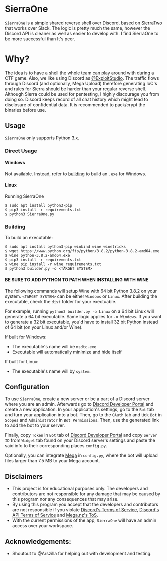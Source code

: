# SierraOne
`SierraOne` is a simple shared reverse shell over Discord, based on [SierraTwo](https://github.com/berkgoksel/SierraTwo) that works over Slack. The logic is pretty much the same, however the Discord API is cleaner as well as easier to develop with. I find SierraOne to be more successful than It's peer.

# Why?
The idea is to have a shell the whole team can play around with during a CTF game. Also, we like using Discord as [@ExploitStudio](https://exploit.studio/). The traffic flows through Discord (and optionally, Mega Upload) therefore generating IoC's and rules for Sierra should be harder than your regular reverse shell. Although Sierra could be used for pentesting, I highly discourage you from doing so. Discord keeps record of all chat history which might lead to disclosure of confidential data. It is recommended to pack/crypt the binaries before use. 

## Usage
`SierraOne` only supports Python 3.x.

### Direct Usage
#### Windows
Not available. Instead, refer to [building](#building) to build an `.exe` for Windows.

#### Linux
Running SierraOne
```
$ sudo apt install python3-pip
$ pip3 install -r requirements.txt
$ python3 SierraOne.py
```

### Building
To build an executable:

```
$ sudo apt install python3-pip winbind wine winetricks
$ wget https://www.python.org/ftp/python/3.8.2/python-3.8.2-amd64.exe
$ wine python-3.8.2-amd64.exe
$ pip3 install -r requirements.txt
$ wine pip install -r wine_requirements.txt
$ python3 builder.py -o <TARGET SYSTEM>
```

#### **BE SURE TO ADD PYTHON TO PATH WHEN INSTALLING WITH WINE**

The following commands will setup Wine with 64 bit Python 3.8.2 on your system. `<TARGET SYSTEM>` can be either 
`Windows` or `Linux`. After building the executable, check the `dist` folder for your exectuable.

For example, running `python3 builder.py -o Linux` on a 64 bit Linux will generate a 64 bit executable. Same logic 
applies for `-o Windows`. If you want to generate a 32 bit executable, you'd have to install 32 bit Python instead of 
64 bit (on your Linux and/or Wine).

If built for Windows:
- The executable's name will be `msdtc.exe`
- Executable will automatically minimize and hide itself

If built for Linux:
- The executable's name will by `system`.

## Configuration
To use `SierraOne`, create a new server or be a part of a Discord server where you are an admin. Afterwards go to 
[Discord Developer Portal][Discord Developer Portal] and create a new application. In your application's settings, go 
to the `Bot` tab and turn your application into a bot. Then, go to the `OAuth` tab and tick `Bot` in `Scopes` and 
`Administrator` in `Bot Permissions`. Then, use the generated link to add the bot to your server.

Finally, copy `Token` in `Bot` tab of [Discord Developer Portal][Discord Developer Portal] and copy `Server ID` from 
`Widget` tab found on your Discord server's settings and paste the said info to their corresponding places `config.py`.

Optionally, you can integrate [Mega][Mega] in `config.py`, where the bot will upload files larger than 7.5 MB to your Mega 
account.

## Disclaimers
- This project is for educational purposes only. The developers and contributors are not responsible for any damage 
that may be caused by this program nor any consequences that may arise.
- By using this program you accept that the developers and contributors are not responsible if you violate 
[Discord's Terms of Service][Discord ToS], [Discord's API Terms of Service][Discord API ToS] and [Mega.nz's ToS][Mega ToS].
- With the current permissions of the app, `SierraOne` will have an admin access over your workspace.

[Discord Developer Portal]: https://discordapp.com/developers/applications
[Mega]:                     https://mega.nz
[Discord ToS]:              https://discordapp.com/terms
[Discord API ToS]:          https://discordapp.com/developers/docs/legal
[Mega ToS]:                 https://mega.nz/terms

## Acknowledgements:
- Shoutout to @Arszilla for helping out with development and testing.
